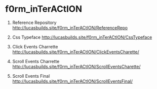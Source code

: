 # f0rm_inTerACtION

1. Reference Repository
http://lucasbuilds.site/f0rm_inTerACtION/ReferenceRepo

2. Css Typeface
http://lucasbuilds.site/f0rm_inTerACtION/CssTypeface

3. Click Events Charrette 
http://lucasbuilds.site/f0rm_inTerACtION/ClickEventsCharette/

5. Scroll Events Charrette
http://lucasbuilds.site/f0rm_inTerACtION/ScrollEventsCharette/

6. Scroll Events Final
http://lucasbuilds.site/f0rm_inTerACtION/ScrollEventsFinal/
